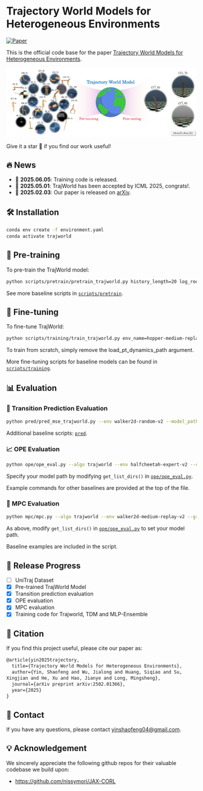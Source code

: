 # Trajectory World Models for Heterogeneous Environments

[![Paper](https://img.shields.io/badge/arXiv-Paper-b31b1b.svg?logo=arxiv)](https://arxiv.org/abs/2502.01366)

This is the official code base for the paper [Trajectory World Models for Heterogeneous Environments](https://arxiv.org/abs/2502.01366).

![concept](assets/concept.png)

Give it a star 🌟 if you find our work useful!

## 🔥 News

- 🚩 **2025.06.05**: Training code is released.
- 🚩 **2025.05.01**: TrajWorld has been accepted by ICML 2025, congrats!.
- 🚩 **2025.02.03**: Our paper is released on [arXiv](https://arxiv.org/abs/2502.01366).

## 🛠️ Installation

```bash
conda env create -f environment.yaml
conda activate trajworld
```

## 🌟 Pre-training

To pre-train the TrajWorld model:

```bash
python scripts/pretrain/pretrain_trajworld.py history_length=20 log_root_dir=log_pretrain_trajworld exp_name=merge_all n_blocks=6
```

See more baseline scripts in [`scripts/pretrain`](scripts/pretrain).

## 🎇 Fine-tuning

To fine-tune TrajWorld:

```bash
python scripts/training/train_trajworld.py env_name=hopper-medium-replay-v2 log_root_dir=log_model_new trm_epoch_steps=5000 dynamics_max_epochs_since_update=300 dynamics_max_epochs=50 seed=183 train_model_only=true exp_name=trajworld_ft trm_lr=1e-5 load_pt_dynamics_path="mergeall_pt/model/trm_dynamics990000.pkl" n_blocks=6
```

To train from scratch, simply remove the load_pt_dynamics_path argument.

More fine-tuning scripts for baseline models can be found in [`scripts/training`](scripts/training).

## 📊 Evaluation

### 🔁 Transition Prediction Evaluation

```bash
python pred/pred_mse_trajworld.py --env walker2d-random-v2 --model_path <path_to_your_model> --n_blocks 6
```

Additional baseline scripts:  [`pred`](pred).

### 📈 OPE Evaluation

```bash
python ope/ope_eval.py --algo trajworld --env halfcheetah-expert-v2 --clear_kv_cache_every 10 --trm_lookback_window 10 --group 0 --n_blocks 6
```

Specify your model path by modifying `get_list_dirs()` in [`ope/ope_eval.py`](ope/ope_eval.py).

Example commands for other baselines are provided at the top of the file.

### 🤖 MPC Evaluation

```bash
python mpc/mpc.py --algo trajworld --env walker2d-medium-replay-v2 --group 5 --clear_kv_cache_every 10 --trm_lookback_window 10 --action_proposal_id 3 --std 0.1
```

As above, modify `get_list_dirs()` in  [`ope/ope_eval.py`](ope/ope_eval.py) to set your model path.

Baseline examples are included in the script.


## 🚀 Release Progress

- [ ] UniTraj Dataset
- [x] Pre-trained TrajWorld Model
- [x] Transition prediction evaluation
- [x] OPE evaluation
- [x] MPC evaluation
- [x] Training code for Trajworld, TDM and MLP-Ensemble

## 📜 Citation

If you find this project useful, please cite our paper as:

```
@article{yin2025trajectory,
  title={Trajectory World Models for Heterogeneous Environments},
  author={Yin, Shaofeng and Wu, Jialong and Huang, Siqiao and Su, Xingjian and He, Xu and Hao, Jianye and Long, Mingsheng},
  journal={arXiv preprint arXiv:2502.01366},
  year={2025}
}
```

## 🤝 Contact

If you have any questions, please contact yinshaofeng04@gmail.com.

## 💡 Acknowledgement

We sincerely appreciate the following github repos for their valuable codebase we build upon:

- https://github.com/nissymori/JAX-CORL
